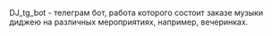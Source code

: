 DJ_tg_bot - телеграм бот, работа которого состоит заказе музыки диджею на различных мероприятиях, например, вечеринках.
